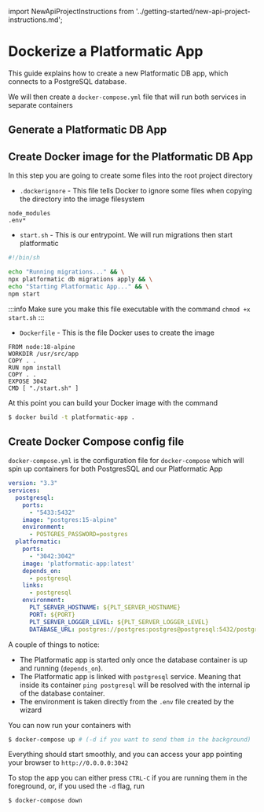 import NewApiProjectInstructions from '../getting-started/new-api-project-instructions.md';

# Dockerize a Platformatic App

This guide explains how to create a new Platformatic DB app, which connects to a PostgreSQL database.

We will then create a `docker-compose.yml` file that will run both services in separate containers 

## Generate a Platformatic DB App

<NewApiProjectInstructions/>

## Create Docker image for the Platformatic DB App

In this step you are going to create some files into the root project directory

- `.dockerignore` - This file tells Docker to ignore some files when copying the directory into the image filesystem

```
node_modules
.env*
```
- `start.sh` - This is our entrypoint. We will run migrations then start platformatic
```sh
#!/bin/sh

echo "Running migrations..." && \
npx platformatic db migrations apply && \
echo "Starting Platformatic App..." && \
npm start
```
:::info
Make sure you make this file executable with the command `chmod +x start.sh`
:::


- `Dockerfile` - This is the file Docker uses to create the image

```
FROM node:18-alpine
WORKDIR /usr/src/app
COPY . .
RUN npm install
COPY . .
EXPOSE 3042
CMD [ "./start.sh" ]
```

At this point you can build your Docker image with the command
```bash
$ docker build -t platformatic-app .
```

## Create Docker Compose config file

`docker-compose.yml` is the configuration file for `docker-compose` which will spin up containers for both PostgresSQL and our Platformatic App

```yml
version: "3.3"
services:
  postgresql:
    ports:
      - "5433:5432"
    image: "postgres:15-alpine"
    environment:
      - POSTGRES_PASSWORD=postgres
  platformatic:
    ports:
      - "3042:3042"
    image: 'platformatic-app:latest'
    depends_on:
      - postgresql
    links:
      - postgresql
    environment:
      PLT_SERVER_HOSTNAME: ${PLT_SERVER_HOSTNAME}
      PORT: ${PORT}
      PLT_SERVER_LOGGER_LEVEL: ${PLT_SERVER_LOGGER_LEVEL}
      DATABASE_URL: postgres://postgres:postgres@postgresql:5432/postgres
```

A couple of things to notice:
- The Platformatic app is started only once the database container is up and running (`depends_on`). 
- The Platformatic app is linked with `postgresql` service. Meaning that inside its container `ping postgresql` will be resolved with the internal ip of the database container.
- The environment is taken directly from the `.env` file created by the wizard

You can now run your containers with

```bash
$ docker-compose up # (-d if you want to send them in the background)
```

Everything should start smoothly, and you can access your app pointing your browser to `http://0.0.0.0:3042`

To stop the app you can either press `CTRL-C` if you are running them in the foreground, or, if you used the `-d` flag, run
```bash
$ docker-compose down
```

